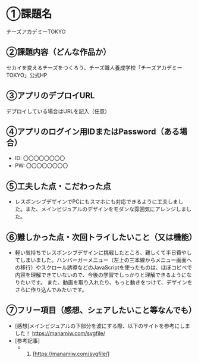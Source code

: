 # ①課題名
チーズアカデミーTOKYO

## ②課題内容（どんな作品か）
セカイを変えるチーズをつくろう、チーズ職人養成学校「チーズアカデミーTOKYO」公式HP

## ③アプリのデプロイURL
デプロイしている場合はURLを記入（任意）

## ④アプリのログイン用IDまたはPassword（ある場合）
- ID: 〇〇〇〇〇〇〇〇
- PW: 〇〇〇〇〇〇〇〇

## ⑤工夫した点・こだわった点
- レスポンシブデザインでPCにもスマホにも対応できるように工夫しました。また、メインビジュアルのデザインをモダンな雰囲気にアレンジしました。
## ⑥難しかった点・次回トライしたいこと（又は機能）
- 軽い気持ちでレスポンシブデザインに挑戦したところ、難しくて半日費やしてしまいました。ハンバーガーメニュー（左上の三本線からメニュー画面への移行）やスクロール誘導などのJavaScriptを使ったものは、ほぼコピペで内容を理解できていないので、今後の学習でしっかりと理解できるようになりたいです。
また、動画を取り入れたり、もっと動きをつけて、デザインをさらに作り込んでみたいです。
## ⑦フリー項目（感想、シェアしたいこと等なんでも）
- [感想]メインビジュアルの下部分を波にする際、以下のサイトを参考にしました！
https://manamiw.com/svgfile/
- [参考記事]
  - 1. [https://manamiw.com/svgfile/]
